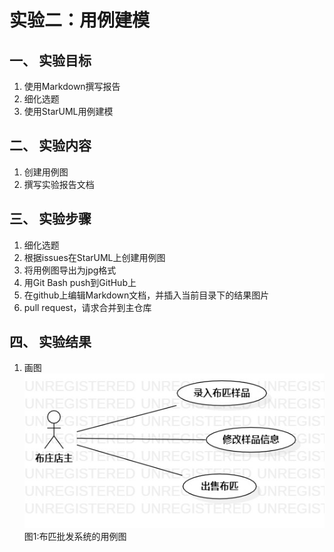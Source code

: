 # 实验二：用例建模

## 一、 实验目标
   
1. 使用Markdown撰写报告
2. 细化选题
3. 使用StarUML用例建模

## 二、 实验内容

1. 创建用例图
2. 撰写实验报告文档
   
## 三、 实验步骤
   
1. 细化选题
2. 根据issues在StarUML上创建用例图
3. 将用例图导出为jpg格式
4. 用Git Bash push到GitHub上  
5. 在github上编辑Markdown文档，并插入当前目录下的结果图片  
6. pull request，请求合并到主仓库
   
## 四、 实验结果
1. 画图  
![用例图](./Lab2_UseCaseDiagram.jpg)  
图1:布匹批发系统的用例图
